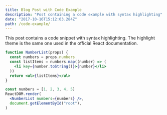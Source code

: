 ```yaml
---
title: Blog Post with Code Example
description: "Post containing a code example with syntax highlighting"
date: "2017-10-16T15:12:03.284Z"
path: /code-example/
---
```


This post contains a code snippet with syntax highlighting. The highlight
theme is the same one used in the official React documentation.

```jsx
function NumberList(props) {
  const numbers = props.numbers
  const listItems = numbers.map((number) => (
    <li key={number.toString()}>{number}</li>
  ))
  return <ul>{listItems}</ul>
}

const numbers = [1, 2, 3, 4, 5]
ReactDOM.render(
  <NumberList numbers={numbers} />,
  document.getElementById("root"),
)
```
